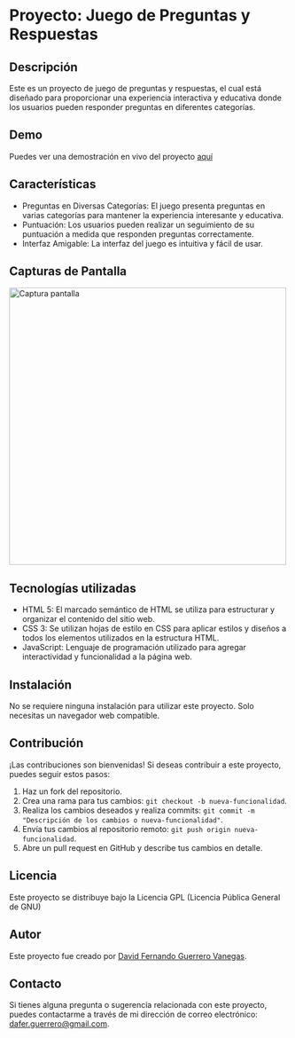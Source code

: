 # Proyecto: Juego de Preguntas y Respuestas

## Descripción
Este es un proyecto de juego de preguntas y respuestas, el cual está diseñado para proporcionar una experiencia interactiva y educativa donde los usuarios pueden responder preguntas en diferentes categorías.

## Demo
Puedes ver una demostración en vivo del proyecto [aquí](https://daferguerrero.github.io/juego-preguntas-respuestas/)

## Características
- Preguntas en Diversas Categorías: El juego presenta preguntas en varias categorías para mantener la experiencia interesante y educativa.
- Puntuación: Los usuarios pueden realizar un seguimiento de su puntuación a medida que responden preguntas correctamente.
- Interfaz Amigable: La interfaz del juego es intuitiva y fácil de usar.

    
## Capturas de Pantalla
<img src="https://github.com/daferguerrero/juego-preguntas-respuestas/assets/74115222/e39febe9-4df7-4c15-885a-343a3d69600a" alt="Captura pantalla" width="500"/>


## Tecnologías utilizadas
-   HTML 5: El marcado semántico de HTML se utiliza para estructurar y organizar el contenido del sitio web.
-   CSS 3: Se utilizan hojas de estilo en CSS para aplicar estilos y diseños a todos los elementos utilizados en la estructura HTML.
-   JavaScript: Lenguaje de programación utilizado para agregar interactividad y funcionalidad a la página web.

## Instalación
No se requiere ninguna instalación para utilizar este proyecto. Solo necesitas un navegador web compatible.

## Contribución
¡Las contribuciones son bienvenidas! Si deseas contribuir a este proyecto, puedes seguir estos pasos:

1.  Haz un fork del repositorio.
2.  Crea una rama para tus cambios: `git checkout -b nueva-funcionalidad`.
3.  Realiza los cambios deseados y realiza commits: `git commit -m "Descripción de los cambios o nueva-funcionalidad"`.
4.  Envía tus cambios al repositorio remoto: `git push origin nueva-funcionalidad`.
5.  Abre un pull request en GitHub y describe tus cambios en detalle.

## Licencia
Este proyecto se distribuye bajo la Licencia GPL (Licencia Pública General de GNU)

## Autor
Este proyecto fue creado por [David Fernando Guerrero Vanegas](https://github.com/daferguerrero).

## Contacto
Si tienes alguna pregunta o sugerencia relacionada con este proyecto, puedes contactarme a través de mi dirección de correo electrónico: [dafer.guerrero@gmail.com](dafer.guerrero@gmail.com).
